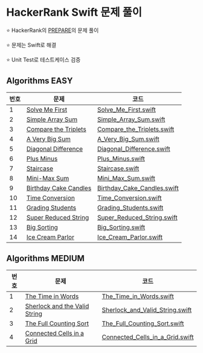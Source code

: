 # HackerRank Swift 문제 풀이

⭐️ HackerRank의 [PREPARE](https://www.hackerrank.com/dashboard)의 문제 풀이

⭐️ 문제는 Swift로 해결

⭐️ Unit Test로 테스트케이스 검증


## Algorithms EASY
| 번호 | 문제 | 코드 |
| --- | --- | --- |
| 1 | [Solve Me First](https://www.hackerrank.com/challenges/solve-me-first) | [Solve_Me_First.swift](HackerRank_Swift/HackerRank_Swift/Algorithms/Easy/Solve_Me_First.swift) |
| 2 | [Simple Array Sum](https://www.hackerrank.com/challenges/simple-array-sum) | [Simple_Array_Sum.swift](HackerRank_Swift/HackerRank_Swift/Algorithms/Easy/Simple_Array_Sum.swift) |
| 3 | [Compare the Triplets](https://www.hackerrank.com/challenges/compare-the-triplets) | [Compare_the_Triplets.swift](HackerRank_Swift/HackerRank_Swift/Algorithms/Easy/Compare_the_Triplets.swift) |
| 4 | [A Very Big Sum](https://www.hackerrank.com/challenges/a-very-big-sum) | [A_Very_Big_Sum.swift](HackerRank_Swift/HackerRank_Swift/Algorithms/Easy/A_Very_Big_Sum.swift) |
| 5 | [Diagonal Difference](https://www.hackerrank.com/challenges/diagonal-difference) | [Diagonal_Difference.swift](HackerRank_Swift/HackerRank_Swift/Algorithms/Easy/Diagonal_Difference.swift) |
| 6 | [Plus Minus](https://www.hackerrank.com/challenges/plus-minus) | [Plus_Minus.swift](HackerRank_Swift/HackerRank_Swift/Algorithms/Easy/Plus_Minus.swift) |
| 7 | [Staircase](https://www.hackerrank.com/challenges/staircase) | [Staircase.swift](HackerRank_Swift/HackerRank_Swift/Algorithms/Easy/Staircase.swift) |
| 8 | [Mini-Max Sum](https://www.hackerrank.com/challenges/mini-max-sum) | [Mini_Max_Sum.swift](HackerRank_Swift/HackerRank_Swift/Algorithms/Easy/Mini_Max_Sum.swift) |
| 9 | [Birthday Cake Candles](https://www.hackerrank.com/challenges/birthday-cake-candles) | [Birthday_Cake_Candles.swift](HackerRank_Swift/HackerRank_Swift/Algorithms/Easy/Birthday_Cake_Candles.swift) |
| 10 | [Time Conversion](https://www.hackerrank.com/challenges/time-conversion) | [Time_Conversion.swift](HackerRank_Swift/HackerRank_Swift/Algorithms/Easy/Time_Conversion.swift) |
| 11 | [Grading Students](https://www.hackerrank.com/challenges/grading) | [Grading_Students.swift](HackerRank_Swift/HackerRank_Swift/Algorithms/Easy/Grading_Students.swift) |
| 12 | [Super Reduced String](https://www.hackerrank.com/challenges/reduced-string) | [Super_Reduced_String.swift](HackerRank_Swift/HackerRank_Swift/Algorithms/Easy/Super_Reduced_String.swift) |
| 13 | [Big Sorting](https://www.hackerrank.com/challenges/big-sorting) | [Big_Sorting.swift](HackerRank_Swift/HackerRank_Swift/Algorithms/Easy/Big_Sorting.swift) |
| 14 | [Ice Cream Parlor](https://www.hackerrank.com/challenges/icecream-parlor) | [Ice_Cream_Parlor.swift](HackerRank_Swift/HackerRank_Swift/Algorithms/Easy/Ice_Cream_Parlor.swift) |


## Algorithms MEDIUM
| 번호 | 문제 | 코드 |
| --- | --- | --- |
| 1 | [The Time in Words](https://www.hackerrank.com/challenges/the-time-in-words) | [The_Time_in_Words.swift](HackerRank_Swift/HackerRank_Swift/Algorithms/Medium/The_Time_in_Words.swift) |
| 2 | [Sherlock and the Valid String](https://www.hackerrank.com/challenges/sherlock-and-valid-string) | [Sherlock_and_Valid_String.swift](HackerRank_Swift/HackerRank_Swift/Algorithms/Medium/Sherlock_and_Valid_String.swift) |
| 3 | [The Full Counting Sort](https://www.hackerrank.com/challenges/countingsort4) | [The_Full_Counting_Sort.swift](HackerRank_Swift/HackerRank_Swift/Algorithms/Medium/The_Full_Counting_Sort.swift) |
| 4 | [Connected Cells in a Grid](https://www.hackerrank.com/challenges/connected-cell-in-a-grid) | [Connected_Cells_in_a_Grid.swift](HackerRank_Swift/HackerRank_Swift/Algorithms/Medium/Connected_Cells_in_a_Grid.swift) |

